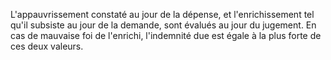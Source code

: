 L'appauvrissement constaté au jour de la dépense, et l'enrichissement tel qu'il subsiste au jour de la demande, sont évalués au jour du jugement. En cas de mauvaise foi de l'enrichi, l'indemnité due est égale à la plus forte de ces deux valeurs.

